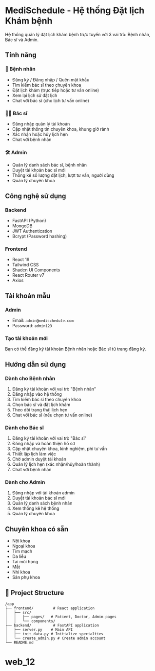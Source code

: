 # MediSchedule - Hệ thống Đặt lịch Khám bệnh

Hệ thống quản lý đặt lịch khám bệnh trực tuyến với 3 vai trò: Bệnh nhân, Bác sĩ và Admin.

## Tính năng

### 👤 Bệnh nhân
- Đăng ký / Đăng nhập / Quên mật khẩu
- Tìm kiếm bác sĩ theo chuyên khoa
- Đặt lịch khám (trực tiếp hoặc tư vấn online)
- Xem lại lịch sử đặt lịch
- Chat với bác sĩ (cho lịch tư vấn online)

### 👨‍⚕️ Bác sĩ
- Đăng nhập quản lý tài khoản
- Cập nhật thông tin chuyên khoa, khung giờ rảnh
- Xác nhận hoặc hủy lịch hẹn
- Chat với bệnh nhân

### 🛠️ Admin
- Quản lý danh sách bác sĩ, bệnh nhân
- Duyệt tài khoản bác sĩ mới
- Thống kê số lượng đặt lịch, lượt tư vấn, người dùng
- Quản lý chuyên khoa

## Công nghệ sử dụng

### Backend
- FastAPI (Python)
- MongoDB
- JWT Authentication
- Bcrypt (Password hashing)

### Frontend
- React 19
- Tailwind CSS
- Shadcn UI Components
- React Router v7
- Axios

## Tài khoản mẫu

### Admin
- Email: `admin@medischedule.com`
- Password: `admin123`

### Tạo tài khoản mới
Bạn có thể đăng ký tài khoản Bệnh nhân hoặc Bác sĩ từ trang đăng ký.

## Hướng dẫn sử dụng

### Dành cho Bệnh nhân
1. Đăng ký tài khoản với vai trò "Bệnh nhân"
2. Đăng nhập vào hệ thống
3. Tìm kiếm bác sĩ theo chuyên khoa
4. Chọn bác sĩ và đặt lịch khám
5. Theo dõi trạng thái lịch hẹn
6. Chat với bác sĩ (nếu chọn tư vấn online)

### Dành cho Bác sĩ
1. Đăng ký tài khoản với vai trò "Bác sĩ"
2. Đăng nhập và hoàn thiện hồ sơ
3. Cập nhật chuyên khoa, kinh nghiệm, phí tư vấn
4. Thiết lập lịch làm việc
5. Chờ admin duyệt tài khoản
6. Quản lý lịch hẹn (xác nhận/hủy/hoàn thành)
7. Chat với bệnh nhân

### Dành cho Admin
1. Đăng nhập với tài khoản admin
2. Duyệt tài khoản bác sĩ mới
3. Quản lý danh sách bệnh nhân
4. Xem thống kê hệ thống
5. Quản lý chuyên khoa

## Chuyên khoa có sẵn
- Nội khoa
- Ngoại khoa
- Tim mạch
- Da liễu
- Tai mũi họng
- Mắt
- Nhi khoa
- Sản phụ khoa

## 📁 Project Structure

```
/app
├── frontend/         # React application
│   ├── src/
│   │   ├── pages/   # Patient, Doctor, Admin pages
│   │   └── components/
├── backend/          # FastAPI application
│   ├── server.py    # Main API
│   ├── init_data.py # Initialize specialties
│   └── create_admin.py # Create admin account
└── README.md
```
# web_12
